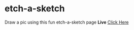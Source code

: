 # etch-a-sketch
Draw a pic using this fun etch-a-sketch page
**Live** [Click Here](https://ch4rmelle.github.io/etch-a-sketch/)